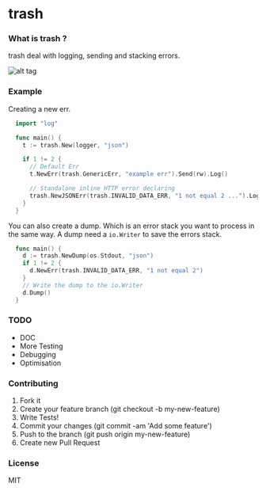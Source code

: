 # trash

### What is trash ?
trash deal with logging, sending and stacking errors.

![alt tag](http://www.elementaryos-fr.org/wp-content/uploads/2013/12/FreeGreatPicture.com-23409-trash.jpg)

### Example
Creating a new err.

``` go
  import "log"

  func main() {
    t := trash.New(logger, "json")

    if 1 != 2 {
      // Default Err
      t.NewErr(trash.GenericErr, "example err").Send(rw).Log()

      // Standalone inline HTTP error declaring
      trash.NewJSONErr(trash.INVALID_DATA_ERR, "1 not equal 2 ...").LogHTTP(req).SendHTTP(rw)
    }
  }
```
You can also create a dump. Which is an error stack you want to process in the same way.
A dump need a `io.Writer` to save the errors stack.

``` go
  func main() {
    d := trash.NewDump(os.Stdout, "json")
    if 1 != 2 {
      d.NewErr(trash.INVALID_DATA_ERR, "1 not equal 2")
    }
    // Write the dump to the io.Writer
    d.Dump()
  }

```

### TODO

- DOC
- More Testing
- Debugging
- Optimisation

### Contributing

1. Fork it
2. Create your feature branch (git checkout -b my-new-feature)
3. Write Tests!
4. Commit your changes (git commit -am 'Add some feature')
5. Push to the branch (git push origin my-new-feature)
6. Create new Pull Request

### License
MIT
